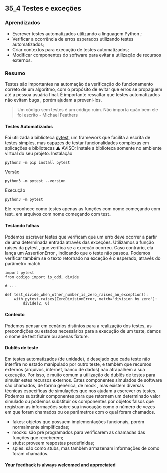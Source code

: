## 35_4 Testes e exceções

### Aprendizados
- Escrever testes automatizados utilizando a linguagem Python ;
- Verificar a ocorrência de erros esperados utilizando testes automatizados;
- Criar contextos para execução de testes automatizados;
- Modificar componentes do software para evitar a utilização de recursos externos.

### Resumo
Testes são importantes na automação da verificação do funcionamento correto de um algoritmo, com o propósito de evitar que erros se propaguem até a pessoa usuária final. É importante ressaltar que testes automatizados não evitam bugs , porém ajudam a preveni-los.
> Um código sem testes é um código ruim. Não importa quão bem ele foi escrito - Michael Feathers

#### Testes Automatizados
Foi utilizada a biblioteca [pytest](https://docs.pytest.org/en/latest/), um framework que facilita a escrita de testes simples, mas capazes de testar funcionalidades complexas em aplicações e bibliotecas
⚠️ AVISO: Instale a biblioteca somente no ambiente virtual do seu projeto.
Instalação
~~~
python3 -m pip install pytest
~~~
Versão
~~~
python3 -m pytest --version
~~~
Execução
~~~
python3 -m pytest
~~~
Ele reconhece como testes apenas as funções com nome começando com test_ em arquivos com nome começando com test_

#### Testando falhas
Podemos escrever testes que verificam que um erro deve ocorrer a partir de uma determinada entrada através das exceções. Utilizamos a função raises da pytest , que verifica se a exceção ocorreu. Caso contrário, ela lança um AssertionError , indicando que o teste não passou. Podemos verificar também se o texto retornado na exceção é o esperado, através do parâmetro match.
~~~
import pytest
from codigo import is_odd, divide

# ...

def test_divide_when_other_number_is_zero_raises_an_exception():
    with pytest.raises(ZeroDivisionError, match="division by zero"):
        divide(2, 0)
~~~

#### Contexto
Podemos pensar em cenários distintos para a realização dos testes, as precondições ou estados necessários para a execução de um teste, damos o nome de test fixture ou apenas fixture.

#### Dublês de teste
Em testes automatizados (de unidade), é desejado que cada teste não interfira no estado manipulado por outro teste, e também que recursos externos (arquivos, internet, banco de dados) não atrapalhem a sua execução. Por isso, é muito comum a utilização de dublês de testes para simular estes recursos externos. Estes componentes simulados de software são chamados, de forma genérica, de mock , mas existem diversas técnicas específicas de simulações que nos ajudam a escrever os testes. Podemos substituir componentes para que retornem um determinado valor simulado ou podemos substituir os componentes por objetos falsos que registram as informações sobre sua invocação como o número de vezes em que foram chamados ou os parâmetros com o qual foram chamados.
- fakes: objetos que possuem implementações funcionais, porém normalmente simplificadas;
- mocks: são pré programados para verificarem as chamadas das funções que receberem;
- stubs: proveem respostas predefinidas;
- spies: são como stubs, mas também armazenam informações de como foram chamados.

#### Your feedback is always welcomed and appreciated